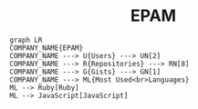 <h1 align="center">EPAM</h1>

```mermaid
graph LR
COMPANY_NAME{EPAM}
COMPANY_NAME ---> U{Users} ---> UN[2]
COMPANY_NAME ---> R{Repositories} ---> RN[8]
COMPANY_NAME ---> G{Gists} ---> GN[1]
COMPANY_NAME ---> ML{Most Used<br>Languages}
ML --> Ruby[Ruby]
ML --> JavaScript[JavaScript]
```
